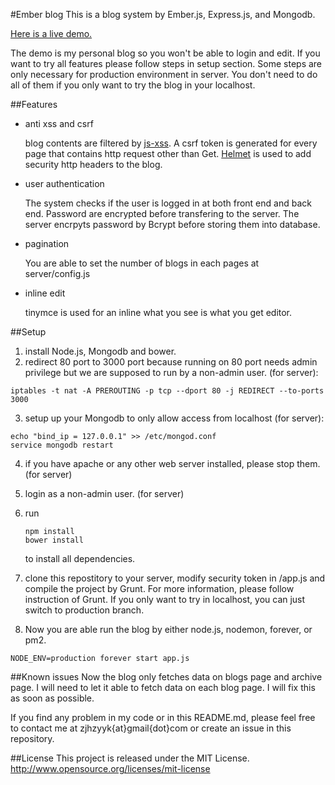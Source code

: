 #Ember blog
This is a blog system by Ember.js, Express.js, and Mongodb. 

[Here is a live demo.](http://yukang.info)

The demo is my personal blog so you won't be able to login and edit. If you want to try all features please follow steps in setup section. Some steps are only necessary for production environment in server. You don't need to do all of them if you only want to try the blog in your localhost.

##Features
* anti xss and csrf
   
   blog contents are filtered by [js-xss](https://github.com/leizongmin/js-xss). A csrf token is generated for every page that contains http request other than Get. [Helmet](https://github.com/evilpacket/helmet) is used to add security http headers to the blog.
* user authentication

   The system checks if the user is logged in at both front end and back end. Password are encrypted before transfering to the server. The server encrpyts password by Bcrypt before storing them into database.
* pagination

   You are able to set the number of blogs in each pages at server/config.js
* inline edit

   tinymce is used for an inline what you see is what you get editor.

##Setup
1. install Node.js, Mongodb and bower.
2. redirect 80 port to 3000 port because running on 80 port needs admin privilege but we are supposed to run by a non-admin user. (for server):
```
iptables -t nat -A PREROUTING -p tcp --dport 80 -j REDIRECT --to-ports 3000
```
3. setup up your Mongodb to only allow access from localhost (for server):
```
echo "bind_ip = 127.0.0.1" >> /etc/mongod.conf
service mongodb restart
```
4. if you have apache or any other web server installed, please stop them. (for server)
5. login as a non-admin user. (for server)
6. run

   ```
   npm install
   bower install
   ```
   to install all dependencies.

7. clone this repostitory to your server, modify security token in /app.js and compile the project by Grunt. For more information, please follow instruction of Grunt. If you only want to try in localhost, you can just switch to production branch.
8. Now you are able run the blog by either node.js, nodemon, forever, or pm2. 
```
NODE_ENV=production forever start app.js
```

##Known issues
Now the blog only fetches data on blogs page and archive page. I will need to let it able to fetch data on each blog page. I will fix this as soon as possible.

If you find any problem in my code or in this README.md, please feel free to contact me at zjhzyyk{at}gmail{dot}com or create an issue in this repository.

##License
This project is released under the MIT License. http://www.opensource.org/licenses/mit-license

